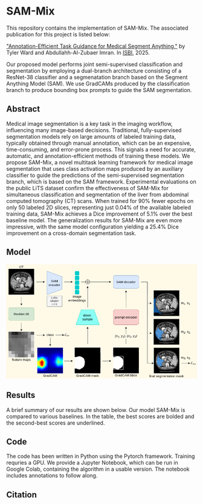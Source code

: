 # SAM-Mix

This repository contains the implementation of SAM-Mix. The associated publication for this project is listed below:

["Annotation-Efficient Task Guidance for Medical Segment Anything,"](https://arxiv.org/pdf/2412.08575) by Tyler Ward and Abdullahh-Al-Zubaer Imran. In [ISBI](https://biomedicalimaging.org/2025/), 2025.

Our proposed model performs joint semi-supervised classification and segmentation by employing a dual-branch architecture consisting of a ResNet-38 classifier and a segmenatation branch based on the Segment Anything Model (SAM). We use GradCAMs produced by the classification branch to produce bounding box prompts to guide the SAM segmentation.

## Abstract
Medical image segmentation is a key task in the imaging workflow, influencing many image-based decisions. Traditional, fully-supervised segmentation models rely on large amounts of labeled training data, typically obtained through manual annotation, which can be an expensive, time-consuming, and error-prone process. This signals a need for accurate, automatic, and annotation-efficient methods of training these models. We propose SAM-Mix, a novel multitask learning framework for medical image segmentation that uses class activation maps produced by an auxiliary classifier to guide the predictions of the semi-supervised segmentation branch, which is based on the SAM framework. Experimental evaluations on the public LiTS dataset confirm the effectiveness of SAM-Mix for simultaneous classification and segmentation of the liver from abdominal computed tomography (CT) scans. When trained for 90% fewer epochs on only 50 labeled 2D slices, representing just 0.04% of the available labeled training data, SAM-Mix achieves a Dice improvement of 5.1% over the best baseline model. The generalization results for SAM-Mix are even more impressive, with the same model configuration yielding a 25.4% Dice improvement on a cross-domain segmentation task.

## Model
![Figure](https://github.com/tbwa233/SAM-Mix/blob/main/images/arxivarch(1).png)

## Results
A brief summary of our results are shown below. Our model SAM-Mix is compared to various baselines. In the table, the best scores are bolded and the second-best scores are underlined.

## Code
The code has been written in Python using the Pytorch framework. Training requries a GPU. We provide a Jupyter Notebook, which can be run in Google Colab, containing the algorithm in a usable version. The notebook includes annotations to follow along.

## Citation

